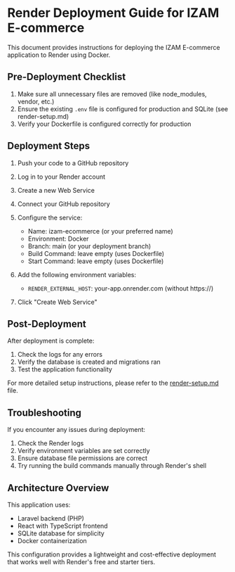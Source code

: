 # Render Deployment Guide for IZAM E-commerce

This document provides instructions for deploying the IZAM E-commerce application to Render using Docker.

## Pre-Deployment Checklist

1. Make sure all unnecessary files are removed (like node_modules, vendor, etc.)
2. Ensure the existing `.env` file is configured for production and SQLite (see render-setup.md)
3. Verify your Dockerfile is configured correctly for production

## Deployment Steps

1. Push your code to a GitHub repository
2. Log in to your Render account
3. Create a new Web Service
4. Connect your GitHub repository
5. Configure the service:
   - Name: izam-ecommerce (or your preferred name)
   - Environment: Docker
   - Branch: main (or your deployment branch)
   - Build Command: leave empty (uses Dockerfile)
   - Start Command: leave empty (uses Dockerfile)

6. Add the following environment variables:
   - `RENDER_EXTERNAL_HOST`: your-app.onrender.com (without https://)
   
7. Click "Create Web Service"

## Post-Deployment

After deployment is complete:

1. Check the logs for any errors
2. Verify the database is created and migrations ran
3. Test the application functionality

For more detailed setup instructions, please refer to the [render-setup.md](render-setup.md) file.

## Troubleshooting

If you encounter any issues during deployment:

1. Check the Render logs
2. Verify environment variables are set correctly
3. Ensure database file permissions are correct
4. Try running the build commands manually through Render's shell

## Architecture Overview

This application uses:
- Laravel backend (PHP)
- React with TypeScript frontend
- SQLite database for simplicity
- Docker containerization

This configuration provides a lightweight and cost-effective deployment that works well with Render's free and starter tiers. 